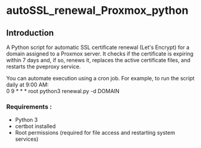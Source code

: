 # autoSSL_renewal_Proxmox_python
## Introduction
A Python script for automatic SSL certificate renewal (Let's Encrypt) for a domain assigned to a Proxmox server.
It checks if the certificate is expiring within 7 days and, if so, renews it, replaces the active certificate files, and restarts the pveproxy service. </br>
<p>You can automate execution using a cron job. For example, to run the script daily at 9:00 AM: </br>
0 9 * * * root python3 renewal.py -d DOMAIN </p>

### Requirements :
- Python 3
- certbot installed
- Root permissions (required for file access and restarting system services)
